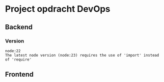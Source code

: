# Project opdracht DevOps

## Backend
### Version 
    node:22
    The latest node version (node:23) requires the use of 'import' instead of 'require'

## Frontend
